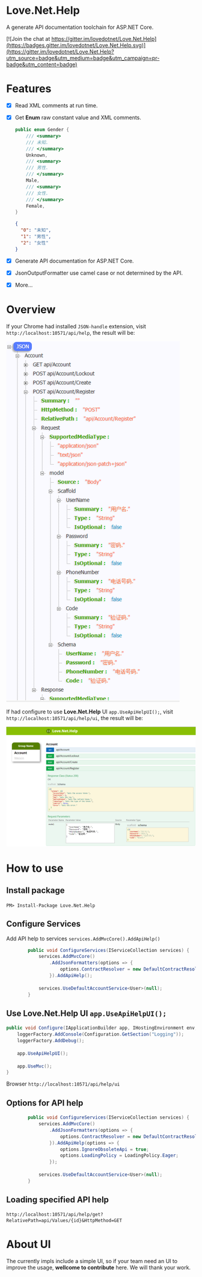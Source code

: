 # Love.Net.Help

A generate API documentation toolchain for ASP.NET Core. 

[![Join the chat at https://gitter.im/lovedotnet/Love.Net.Help](https://badges.gitter.im/lovedotnet/Love.Net.Help.svg)](https://gitter.im/lovedotnet/Love.Net.Help?utm_source=badge&utm_medium=badge&utm_campaign=pr-badge&utm_content=badge) 

# Features
- [x] Read XML comments at run time.
- [x] Get **Enum** raw constant value and XML comments.

    ```C#
    public enum Gender {
        /// <summary>
        /// 未知.
        /// </summary>
        Unknown,
        /// <summary>
        /// 男性.
        /// </summary>
        Male,
        /// <summary>
        /// 女性.
        /// </summary>
        Female,
    }
    ```
    
    ```JSON
    {
      "0": "未知", 
      "1": "男性", 
      "2": "女性"
    }
    ```
- [x] Generate API documentation for ASP.NET Core.
- [x] JsonOutputFormatter use camel case or not determined by the API.
- [x] More...

# Overview

If your Chrome had installed `JSON-handle` extension, visit `http://localhost:10571/api/help`, the result will be:

![Love.Net.Help Overview](images/JSON-handle.PNG)

If had configure to use **Love.Net.Help** UI `app.UseApiHelpUI();`, visit `http://localhost:10571/api/help/ui`, the result will be:

![Love.Net.Help UI Overview](images/UI.PNG)

# How to use

## Install package

`PM> Install-Package Love.Net.Help`

## Configure Services

Add API help to services `services.AddMvcCore().AddApiHelp()`

```C#
        public void ConfigureServices(IServiceCollection services) {
            services.AddMvcCore()
                .AddJsonFormatters(options => {
                    options.ContractResolver = new DefaultContractResolver();
                }).AddApiHelp();

            services.UseDefaultAccountService<User>(null);
        }

```

## Use **Love.Net.Help** UI `app.UseApiHelpUI();`

```C#
public void Configure(IApplicationBuilder app, IHostingEnvironment env, ILoggerFactory loggerFactory) {
    loggerFactory.AddConsole(Configuration.GetSection("Logging"));
    loggerFactory.AddDebug();

    app.UseApiHelpUI();

    app.UseMvc();
}
```

Browser `http://localhost:10571/api/help/ui`

## Options for API help

```C#
        public void ConfigureServices(IServiceCollection services) {
            services.AddMvcCore()
                .AddJsonFormatters(options => {
                    options.ContractResolver = new DefaultContractResolver();
                }).AddApiHelp(options => {
                    options.IgnoreObsoleteApi = true;
                    options.LoadingPolicy = LoadingPolicy.Eager;
                });

            services.UseDefaultAccountService<User>(null);
        }
```

## Loading specified API help

```
http://localhost:10571/api/help/get?RelativePath=api/Values/{id}&HttpMethod=GET
```

# About UI

The currently impls include a simple UI, so if your team need an UI to improve the usage, **wellcome to contribute** here. We will thank
your work.